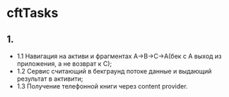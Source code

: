 ﻿# cftTasks
## 1.

*  1.1 Навигация на активи и фрагментах A->B->C->A(бек с А выход из приложения, а не возврат к C);
*  1.2 Сервис считающий в бекграунд потоке данные и выдающий результат в активити;
*  1.3 Получение телефонной книги через content provider.
